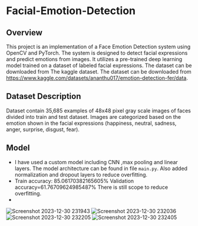 # Facial-Emotion-Detection

## Overview

This project is an implementation of a Face Emotion Detection system using OpenCV and PyTorch. The system is designed to detect facial expressions and predict emotions from images. It utilizes a pre-trained deep learning model trained on a dataset of labeled facial expressions.
The dataset can be downloaded from The kaggle dataset. The dataset can be downloaded from https://www.kaggle.com/datasets/ananthu017/emotion-detection-fer/data.

## Dataset Description 
Dataset contain 35,685 examples of 48x48 pixel gray scale images of faces divided into train and test dataset. Images are categorized based on the emotion shown in the facial expressions (happiness, neutral, sadness, anger, surprise, disgust, fear).

## Model 
- I have used a custom model including CNN ,max pooling and linear layers. The model architecture can be found in file `main.py`. Also added normalization and dropout layers to reduce overfitting. 
- Train accuracy: 85.06170382165605% Validation accuracy=61.76709624985487% There is still scope to reduce overfitting.
- 



![Screenshot 2023-12-30 231943](https://github.com/hrishi483/Facial-Emotion-Detection/assets/118972159/f548e666-830d-4961-bb99-d201456c212c)
![Screenshot 2023-12-30 232036](https://github.com/hrishi483/Facial-Emotion-Detection/assets/118972159/b9a4405f-556b-4ef1-9630-78ead0c6ad99)
![Screenshot 2023-12-30 232205](https://github.com/hrishi483/Facial-Emotion-Detection/assets/118972159/2905d80b-3aaf-4ec3-b76d-50e9d61d0cad)
![Screenshot 2023-12-30 232405](https://github.com/hrishi483/Facial-Emotion-Detection/assets/118972159/851aad48-92d1-45dc-a120-c7f6d38f0626)
